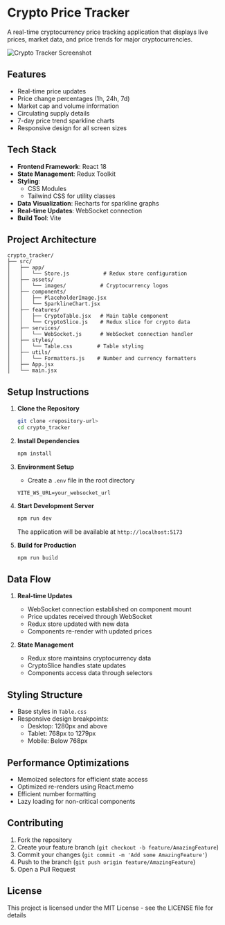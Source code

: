 # Crypto Price Tracker

A real-time cryptocurrency price tracking application that displays live prices, market data, and price trends for major cryptocurrencies.

![Crypto Tracker Screenshot](./screenshot.png)

## Features

- Real-time price updates
- Price change percentages (1h, 24h, 7d)
- Market cap and volume information
- Circulating supply details
- 7-day price trend sparkline charts
- Responsive design for all screen sizes

## Tech Stack

- **Frontend Framework**: React 18
- **State Management**: Redux Toolkit
- **Styling**: 
  - CSS Modules
  - Tailwind CSS for utility classes
- **Data Visualization**: Recharts for sparkline graphs
- **Real-time Updates**: WebSocket connection
- **Build Tool**: Vite

## Project Architecture

```
crypto_tracker/
├── src/
│   ├── app/
│   │   └── Store.js           # Redux store configuration
│   ├── assets/
│   │   └── images/           # Cryptocurrency logos
│   ├── components/
│   │   ├── PlaceholderImage.jsx
│   │   └── SparklineChart.jsx
│   ├── features/
│   │   ├── CryptoTable.jsx   # Main table component
│   │   └── CryptoSlice.js    # Redux slice for crypto data
│   ├── services/
│   │   └── WebSocket.js      # WebSocket connection handler
│   ├── styles/
│   │   └── Table.css        # Table styling
│   ├── utils/
│   │   └── Formatters.js    # Number and currency formatters
│   ├── App.jsx
│   └── main.jsx
```

## Setup Instructions

1. **Clone the Repository**
   ```bash
   git clone <repository-url>
   cd crypto_tracker
   ```

2. **Install Dependencies**
   ```bash
   npm install
   ```

3. **Environment Setup**
   - Create a `.env` file in the root directory
   ```env
   VITE_WS_URL=your_websocket_url
   ```

4. **Start Development Server**
   ```bash
   npm run dev
   ```
   The application will be available at `http://localhost:5173`

5. **Build for Production**
   ```bash
   npm run build
   ```

## Data Flow

1. **Real-time Updates**
   - WebSocket connection established on component mount
   - Price updates received through WebSocket
   - Redux store updated with new data
   - Components re-render with updated prices

2. **State Management**
   - Redux store maintains cryptocurrency data
   - CryptoSlice handles state updates
   - Components access data through selectors

## Styling Structure

- Base styles in `Table.css`
- Responsive design breakpoints:
  - Desktop: 1280px and above
  - Tablet: 768px to 1279px
  - Mobile: Below 768px

## Performance Optimizations

- Memoized selectors for efficient state access
- Optimized re-renders using React.memo
- Efficient number formatting
- Lazy loading for non-critical components

## Contributing

1. Fork the repository
2. Create your feature branch (`git checkout -b feature/AmazingFeature`)
3. Commit your changes (`git commit -m 'Add some AmazingFeature'`)
4. Push to the branch (`git push origin feature/AmazingFeature`)
5. Open a Pull Request

## License

This project is licensed under the MIT License - see the LICENSE file for details
